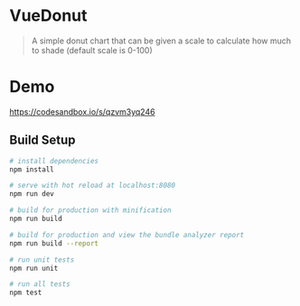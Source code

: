 # VueDonut

> A simple donut chart that can be given a scale to calculate how much to shade  (default scale is 0-100)

# Demo 
https://codesandbox.io/s/qzvm3yq246

## Build Setup

``` bash
# install dependencies
npm install

# serve with hot reload at localhost:8080
npm run dev

# build for production with minification
npm run build

# build for production and view the bundle analyzer report
npm run build --report

# run unit tests
npm run unit

# run all tests
npm test
```


